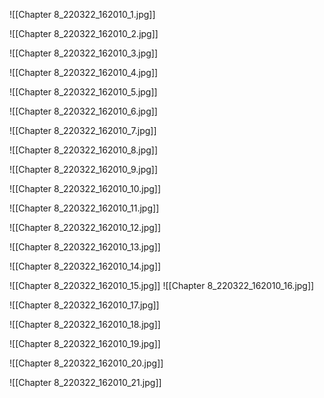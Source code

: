 ![[Chapter 8_220322_162010_1.jpg]]

![[Chapter 8_220322_162010_2.jpg]]

![[Chapter 8_220322_162010_3.jpg]]

![[Chapter 8_220322_162010_4.jpg]]

![[Chapter 8_220322_162010_5.jpg]]

![[Chapter 8_220322_162010_6.jpg]]

![[Chapter 8_220322_162010_7.jpg]]

![[Chapter 8_220322_162010_8.jpg]]

![[Chapter 8_220322_162010_9.jpg]]

![[Chapter 8_220322_162010_10.jpg]]

![[Chapter 8_220322_162010_11.jpg]]

![[Chapter 8_220322_162010_12.jpg]]

![[Chapter 8_220322_162010_13.jpg]]

![[Chapter 8_220322_162010_14.jpg]]

![[Chapter 8_220322_162010_15.jpg]]
![[Chapter 8_220322_162010_16.jpg]]

![[Chapter 8_220322_162010_17.jpg]]

![[Chapter 8_220322_162010_18.jpg]]

![[Chapter 8_220322_162010_19.jpg]]

![[Chapter 8_220322_162010_20.jpg]]

![[Chapter 8_220322_162010_21.jpg]]
